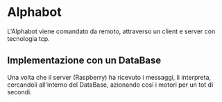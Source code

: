 # Alphabot
L'Alphabot viene comandato da remoto, attraverso un client e server con tecnologia tcp.

## Implementazione con un DataBase
Una volta che il server (Raspberry) ha ricevuto i messaggi, li interpreta, cercandoli all'interno del DataBase, azionando così i motori per un tot di secondi.
